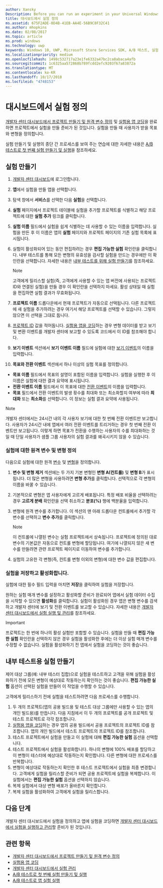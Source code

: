 ```yaml
---
author: Xansky
Description: Before you can run an experiment in your Universal Windows Platform (UWP) app with A/B testing, you must define your experiment in the Dev Center dashboard.
title: 대시보드에서 실험 정의
ms.assetid: 675F2ADE-0D4B-41EB-AA4E-56B9C8F32C41
ms.author: mhopkins
ms.date: 02/08/2017
ms.topic: article
ms.prod: windows
ms.technology: uwp
keywords: Windows 10, UWP, Microsoft Store Services SDK, A/B 테스트, 실험
ms.localizationpriority: medium
ms.openlocfilehash: 1498c532717a23e1fe6332a47bc2ca8abaca4afb
ms.sourcegitcommit: 1c6325aa572868b789fcdd2efc9203f67a83872a
ms.translationtype: MT
ms.contentlocale: ko-KR
ms.lasthandoff: 10/17/2018
ms.locfileid: "4748153"
---
```

# <a name="define-your-experiment-in-the-dashboard"></a>대시보드에서 실험 정의

[개발자 센터 대시보드에서 프로젝트 만들기 및 원격 변수 정의](create-a-project-and-define-remote-variables-in-the-dev-center-dashboard.md) 및 [실험용 앱 코딩](code-your-experiment-in-your-app.md)을 완료하면 프로젝트에서 실험을 만들 준비가 된 것입니다. 실험을 만들 때 사용자가 받을 목표와 변형을 정의합니다.

실험 만들기 및 실행의 종단 간 프로세스를 보여 주는 연습에 대한 자세한 내용은 [A/B 테스트로 첫 번째 실험 만들기 및 실행](create-and-run-your-first-experiment-with-a-b-testing.md)을 참조하세요.

<span id="get-an-api-key" />
<span id="create-an-experiment" />

## <a name="create-your-experiment"></a>실험 만들기

1. [개발자 센터 대시보드](https://dev.windows.com/overview)에 로그인합니다.
2. **앱**에서 실험을 만들 앱을 선택합니다.
3. 탐색 창에서 **서비스**를 선택한 다음 **실험**을 선택합니다.
4. **실험** 페이지에서 프로젝트 테이블에 실험을 추가할 프로젝트를 식별하고 해당 프로젝트에 대한 **실험 추가** 링크를 클릭합니다.
5. **실험 이름** 필드에서 실험을 쉽게 식별하는 데 사용할 수 있는 이름을 입력합니다. 실험을 만든 후 이 이름은 앱의 **실험** 페이지와 프로젝트 페이지의 기존 실험 목록에 표시됩니다.
6. 실험이 활성화되어 있는 동안 편집하려는 경우 **편집 가능한 실험** 확인란을 클릭합니다. 내부 테스트를 통해 모든 변형의 유효성을 검사할 실험을 만드는 경우에만 이 확인란을 선택합니다. 자세한 내용은 [내부 테스트를 위해 실험 만들기](define-your-experiment-in-the-dev-center-dashboard.md#test_experiments)를 참조하세요.
    > [!NOTE]
    > 고객에게 릴리스할 실험(즉, 고객에게 사용할 수 있는 앱 버전에 사용되는 프로젝트 ID와 연결된 실험)을 만들 경우 이 확인란을 선택하지 마세요. 활성 상태일 때 실험을 편집하면 실험 결과가 무효화됩니다.

7. **프로젝트 이름** 드롭다운에서 현재 프로젝트가 자동으로 선택됩니다. 다른 프로젝트에 새 실험을 추가하려는 경우 여기서 해당 프로젝트를 선택할 수 있습니다. 그렇지 않으면 이 선택을 그대로 둡니다.
8.   [프로젝트 ID](run-app-experiments-with-a-b-testing.md#terms) 값을 적어둡니다. [실험용 앱을 코딩](code-your-experiment-in-your-app.md)하는 경우 변형 데이터를 받고 보기 및 변환 이벤트를 개발자 센터에 보고할 수 있도록 코드에서 이 ID를 참조해야 합니다.
9. **보기 이벤트** 섹션에서 **보기 이벤트 이름** 필드에 실험에 대한 [보기 이벤트](run-app-experiments-with-a-b-testing.md#terms)의 이름을 입력합니다.
10. **목표와 전환 이벤트** 섹션에서 하나 이상의 실험 목표를 정의합니다.
  * **목표 이름** 필드에서 목표의 설명이 포함된 이름을 입력합니다. 실험을 실행한 후 이 이름은 실험에 대한 결과 요약에 표시됩니다.
  * **전환 이벤트 이름** 필드에서 이 목표에 대한 [전환 이벤트](run-app-experiments-with-a-b-testing.md#terms)의 이름을 입력합니다.
  * **목표** 필드에서 전환 이벤트의 발생 횟수를 최대화 또는 최소화할지 여부에 따라 **최대화** 또는 **최소화**를 선택합니다. 이 정보는 실험 결과 요약에 사용됩니다.

> [!NOTE]
> 개발자 센터에서는 24시간 내의 각 사용자 보기에 대한 첫 번째 전환 이벤트만 보고합니다. 사용자가 24시간 내에 앱에서 여러 전환 이벤트를 트리거하는 경우 첫 번째 전환 이벤트만 보고됩니다. 이렇게 하면 목표가 전환을 수행하는 사용자의 수를 최대화하는 것일 때 단일 사용자가 샘플 그룹 사용자의 실험 결과를 왜곡시키지 않을 수 있습니다.

<span id="define-the-variations-and-settings-for-the-experiment" />

### <a name="define-the-remote-variables-and-variations-for-your-experiment"></a>실험에 대한 원격 변수 및 변형 정의

다음으로 실험에 대한 원격 [변수](run-app-experiments-with-a-b-testing.md#terms) 및 [변형](run-app-experiments-with-a-b-testing.md#terms)을 정의합니다.

1. **변수 및 변형 제거** 섹션에는 두 가지 기본 변형인 **변형 A(컨트롤)** 및 **변형 B**가 표시됩니다. 더 많은 변형을 사용하려면 **변형 추가**를 클릭합니다. 선택적으로 각 변형의 이름을 바꿀 수 있습니다.
2. 기본적으로 변형은 앱 사용자에게 고르게 배포됩니다. 특정 배포 비율을 선택하려는 경우 **고르게 분배** 확인란을 선택 취소하고 **분포(%)** 행에 백분율을 입력합니다.
3. 변형에 원격 변수를 추가합니다. 이 섹션의 맨 아래 드롭다운 컨트롤에서 추가할 각 변수를 선택하고 **변수 추가**를 클릭합니다.
    > [!NOTE]
    > 이 컨트롤에 나열된 변수는 실험 프로젝트에서 상속됩니다. 프로젝트에 정의된 대로 변수의 기본값은 자동으로 컨트롤 변형에 할당됩니다. 여기에 나열되지 않은 새 변수를 만들려면 관련 프로젝트 페이지로 이동하여 변수를 추가합니다.

4. 실험의 고유한 각 변형(즉, 컨트롤 변형 이외의 변형)에 대한 변수 값을 편집합니다.

<span id="save-and-activate-your-experiment" />

### <a name="save-and-activate-your-experiment"></a>실험을 저장하고 활성화합니다.

실험에 대한 필수 필드 입력을 마치면 **저장**을 클릭하여 실험을 저장합니다.

원하는 실험 매개 변수를 설정하고 활성화할 준비가 완료되어 앱에서 실험 데이터 수집을 시작할 수 있으면 **활성화**를 클릭합니다. 실험이 활성화된 경우 앱은 변형 변수를 검색하고 개발자 센터에 보기 및 전환 이벤트를 보고할 수 있습니다. 자세한 내용은 [개발자 센터 대시보드에서 실험 실행 및 관리](manage-your-experiment.md)를 참조하세요.

> [!IMPORTANT]
> 프로젝트는 한 번에 하나의 활성 실험만 포함할 수 있습니다. 실험을 만들 때 **편집 가능한 실험** 확인란을 선택하지 않은 경우 실험을 활성화한 후에는 더 이상 실험 매개 변수를 수정할 수 없습니다. 실험을 활성화하기 전 앱에서 실험을 코딩하는 것이 좋습니다.

<span id="test_experiments"/>

## <a name="create-an-experiment-for-internal-testing"></a>내부 테스트용 실험 만들기

제어 대상 그룹(예: 내부 테스터 집합)으로 실험을 테스트하고 고객을 위해 실험을 활성화하기 전에 모든 변형이 예상대로 작동하는지 확인하는 것이 좋습니다. **편집 가능한 실험** 옵션이 선택된 실험을 만들어 이 작업을 수행할 수 있습니다.

고객에게 릴리스하기 전에 실험을 테스트하려면 다음 프로세스를 수행합니다.

1. 두 개의 프로젝트(앱의 공용 빌드용 및 테스트 대상 그룹에만 사용할 수 있는 앱의 개인 빌드용)를 만듭니다. 다음 지침에서 이 두 개의 프로젝트를 공개 프로젝트 및 테스트 프로젝트로 각각 참조합니다.
2. [실험용 앱을 코딩](code-your-experiment-in-your-app.md)하는 경우 앱의 공용 빌드에서 공용 프로젝트의 프로젝트 ID를 참조합니다. 앱의 개인 빌드에서 테스트 프로젝트의 프로젝트 ID를 참조합니다.
3. 테스트 프로젝트에서 실험을 만들고 이 실험에 대해 **편집 가능한 실험** 옵션을 선택합니다.
4. 테스트 프로젝트에서 실험을 활성화합니다. 하나의 변형에 100% 배포를 할당하고 이 변형이 테스터에 예상대로 작동하는지 확인합니다. 다른 변형에 대한 프로세스를 반복합니다.
5. 변형이 예상대로 작동하는지 확인한 후 테스트 프로젝트에서 실험을 최종 변경합니다. 고객에게 실험을 릴리스할 준비가 되면 공용 프로젝트에 실험을 복제합니다. 이 실험에서는 **편집 가능한 실험** 옵션을 선택하지 않습니다.
4. 복제 실험에서 대상 변형 배포가 올바른지 확인합니다.
5. 복제 실험을 활성화하여 고객에게 실험을 릴리스합니다.

## <a name="next-steps"></a>다음 단계

개발자 센터 대시보드에서 실험을 정의하고 앱에 실험을 코딩하면 [개발자 센터 대시보드에서 실험을 실행하고 관리](manage-your-experiment.md)할 준비가 된 것입니다.

## <a name="related-topics"></a>관련 항목

* [개발자 센터 대시보드에서 프로젝트 만들기 및 원격 변수 정의](create-a-project-and-define-remote-variables-in-the-dev-center-dashboard.md)
* [실험용 앱 코딩](code-your-experiment-in-your-app.md)
* [개발자 센터 대시보드에서 실험 관리](manage-your-experiment.md)
* [A/B 테스트로 첫 번째 실험 만들기 및 실행](create-and-run-your-first-experiment-with-a-b-testing.md)
* [A/B 테스트로 앱 실험 실행](run-app-experiments-with-a-b-testing.md)
